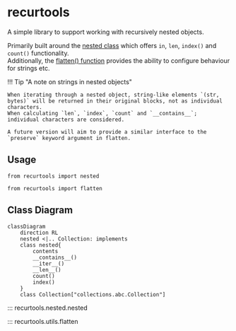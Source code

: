# recurtools

A simple library to support working with recursively nested objects.

Primarily built around the [nested class](#nested) which offers `in`, `len`, `index()` and `count()` functionality.  
Additionally, the [flatten() function](#flatten) provides the ability to configure behaviour for strings etc.

!!! Tip "A note on strings in nested objects"

    When iterating through a nested object, string-like elements `(str, bytes)` will be returned in their original blocks, not as individual characters.  
    When calculating `len`, `index`, `count` and `__contains__`; individual characters are considered.
    
    A future version will aim to provide a similar interface to the `preserve` keyword argument in flatten.

## Usage

```
from recurtools import nested
```

```
from recurtools import flatten
```

## Class Diagram

``` mermaid
classDiagram
    direction RL
    nested <|.. Collection: implements
    class nested{
        contents
        __contains__()
        __iter__()
        __len__()
        count()
        index()
    }
    class Collection["collections.abc.Collection"]
```



::: recurtools.nested.nested

::: recurtools.utils.flatten